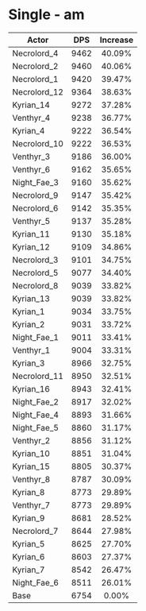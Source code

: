 # Single - am
| Actor | DPS | Increase |
|---|:---:|:---:|
|Necrolord_4|9462|40.09%|
|Necrolord_2|9460|40.06%|
|Necrolord_1|9420|39.47%|
|Necrolord_12|9364|38.63%|
|Kyrian_14|9272|37.28%|
|Venthyr_4|9238|36.77%|
|Kyrian_4|9222|36.54%|
|Necrolord_10|9222|36.53%|
|Venthyr_3|9186|36.00%|
|Venthyr_6|9162|35.65%|
|Night_Fae_3|9160|35.62%|
|Necrolord_9|9147|35.42%|
|Necrolord_6|9142|35.35%|
|Venthyr_5|9137|35.28%|
|Kyrian_11|9130|35.18%|
|Kyrian_12|9109|34.86%|
|Necrolord_3|9101|34.75%|
|Necrolord_5|9077|34.40%|
|Necrolord_8|9039|33.82%|
|Kyrian_13|9039|33.82%|
|Kyrian_1|9034|33.75%|
|Kyrian_2|9031|33.72%|
|Night_Fae_1|9011|33.41%|
|Venthyr_1|9004|33.31%|
|Kyrian_3|8966|32.75%|
|Necrolord_11|8950|32.51%|
|Kyrian_16|8943|32.41%|
|Night_Fae_2|8917|32.02%|
|Night_Fae_4|8893|31.66%|
|Night_Fae_5|8860|31.17%|
|Venthyr_2|8856|31.12%|
|Kyrian_10|8851|31.04%|
|Kyrian_15|8805|30.37%|
|Venthyr_8|8787|30.09%|
|Kyrian_8|8773|29.89%|
|Venthyr_7|8773|29.89%|
|Kyrian_9|8681|28.52%|
|Necrolord_7|8644|27.98%|
|Kyrian_5|8625|27.70%|
|Kyrian_6|8603|27.37%|
|Kyrian_7|8542|26.47%|
|Night_Fae_6|8511|26.01%|
|Base|6754|0.00%|

